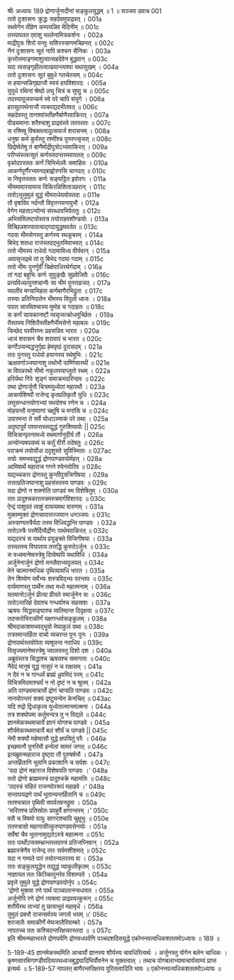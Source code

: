 श्रीः
अध्यायः 189
द्रोणार्जुनादीनां सङ्कुलयुद्धम् ॥ 1 ॥
सञ्जय उवाच 	001  
ततो दुःशासनः क्रुद्धः सहदेवमुपाद्रवत् ।	001a  
रथवेगेन तीव्रेण कम्पयन्निव मेदिनीम् ॥	001c  
तस्यापतत एवाशु भल्लेनामित्रकर्शनः ।	002a  
माद्रीपुत्रः शिरो यन्तुः सशिरस्त्राणमच्छिनत् ॥	002c  
नैनं दुःशासनः सूतं नापि कश्चन सैनिकः ।	003a  
कृत्तोत्तमाङ्गमाशुत्वात्सहदेवेन बुद्धवान् ॥	003c  
यदा त्वसङ्गृहीतत्वात्प्रयान्त्यश्वा यथासुखम् ।	004a  
ततो दुःशासनः सूतं बुबुधे गतचेतसम् ॥	004c  
स हयान्सन्निगृह्याजौ स्वयं हयविशारदः ।	005a  
युयुधे रथिनां श्रेष्ठो लघु चित्रं च सुष्ठु च ॥	005c  
तदस्यापूजयन्कर्म स्वे परे चापि संयुगे ।	006a  
हतसूतरथेनाजौ व्यचरद्यदभीतवत् ॥	006c  
सहदेवस्तु तानश्वांस्तीक्ष्णैर्बाणैरवाकिरत् ।	007a  
पीड्यमानाः शरैश्चाशु प्राद्रवंस्ते ततस्ततः ॥	007c  
स रश्मिषु विषक्तत्वादुत्ससर्ज शरासनम् ।	008a  
धनुषा कर्म कुर्वंस्तु रश्मींश्च पुनरुत्सृजत् ॥	008c  
छिद्रेष्वेतेषु तं बाणैर्माद्रीपुत्रोऽभ्यवाकिरत् ।	009a  
परीप्संस्त्वत्सुतं कर्णस्तदन्तरमवापतत् ॥	009c  
वृकोदरस्ततः कर्णं त्रिभिर्भल्लैः समाहितः ।	010a  
आकर्णपूर्णैरभ्यघ्नद्बाह्वोरुरसि चानदत् ॥	010c  
स निवृत्तस्ततः कर्णः सङ्घट्टित इवोरगः ।	011a  
भीममावारयामास विकिरन्निशिताञ्छरान् ।	011c  
ततोऽभूत्तुमुलं युद्धं भीमराधेययोस्तदा ॥	011e  
तौ वृषाविव नर्दन्तौ विवृत्तनयनावुभौ ।	012a  
वेगेन महताऽन्योन्यं संरब्धावभिपेततुः ॥	012c  
अभिसंश्लिष्टयोस्तत्र तयोराहवशौण्डयोः ।	013a  
विच्छिन्नशरपातत्वाद्गदायुद्धमवर्तत ॥	013c  
गदया भीमसेनस्तु कर्णस्य रथकूबरम् ।	014a  
बिभेद शतधा राजंस्तदद्भुतमिवाभवत् ॥	014c  
ततो भीमस्य राधेयो गदामाविध्य वीर्यवान् ।	015a  
अवासृजद्रथे तां तु बिभेद गदया गदाम् ॥	015c  
ततो भीमः पुनर्गुर्वीं चिक्षेपाधिरथेर्गदाम् ।	016a  
तां गदां बहुभिः कर्णः सुपुङ्खैः सुप्रवेजितैः ॥	016c  
प्रत्यविध्यत्पुनश्चान्यैः सा भीमं पुनराव्रजत् ।	017a  
व्यालीव मन्त्राभिहता कर्णबाणैरभिद्रुता ॥	017c  
तस्याः प्रतिनिपातेन भीमस्य विपुलो ध्वजः ।	018a  
पपात सारथिश्चास्य मुमोह च गदाहतः ॥	018c  
स कर्णं सायकानष्टौ व्यसृजत्क्रोधमूर्च्छितः ।	019a  
तैस्तस्य निशितैस्तीक्ष्णैर्भीमसेनो महाबलः ॥	019c  
चिच्छेद परवीरघ्नः प्रहसन्निव भारत ।	020a  
ध्वजं शरासनं चैव शरावापं च भारत ॥	020c  
कर्णोऽप्यन्यद्धनुर्गृह्य हेमपृष्ठं दुरासदम् ।	021a  
ततः पुनस्तु राधेयो हयानस्य रथेषुभिः ।	021c  
ऋक्षवर्णाञ्जघानाशु तथोभौ पार्ष्णिसारथी ॥	021e  
स विपन्नरथो भीमो नकुलस्याप्लुतो रथम् ।	022a  
हरिर्यथा गिरेः शृङ्गं समाक्रमदरिन्दमः ॥	022c  
तथा द्रोणार्जुनौ चित्रमयुध्येतां महारथौ ।	023a  
आचार्यशिष्यौ राजेन्द्र कृतप्रतिकृतौ युधि ॥	023c  
लघुसन्धानयोगाभ्यां रथयोश्च रणेन च ।	024a  
मोहयन्तौ मनुष्याणां चक्षूंषि च मनांसि च ॥	024c  
उपारमन्त ते सर्वे योधाऽस्माकं परे तथा ।	025a  
अदृष्टपूर्वं पश्यन्तस्तद्युद्धं गुरुशिष्ययोः ||	025c  
विचित्रान्पृतनामध्ये रथमार्गानुदीर्य तौ ।	026a  
अन्योन्यमपसव्यं च कर्तुं वीरौ तदेषतुः ॥	026c  
पराक्रमं तयोर्योधा ददृशुस्ते सुविस्मिताः ॥	027ac  
तयोः समभवद्युद्धं द्रोणपाण्डवयोर्महत् ।	028a  
आमिषार्थे महाराज गगने श्येनयोरिव ॥	028c  
यद्यच्चकार द्रोणस्तु कुन्तीपुत्रजिगीषया ।	029a  
तत्तत्प्रतिजघानाशु प्रहसंस्तस्य पाण्डवः ॥	029c  
यदा द्रोणो न शक्नोति पाण्डवं स्म विशेषितुम् ।	030a  
ततः प्रादुश्चकारास्त्रमस्त्रमार्गविशारदः ॥	030c  
ऐन्द्रं पाशुपतं त्वाष्ट्रं वायव्यमथ वारुणम् ।	031a  
मुक्तम्मुक्तं द्रोणचापात्तज्जघान धनञ्जयः ॥	031c  
अस्त्राण्यस्त्रैर्यदा तस्य विधिवद्धन्ति पाण्डवः ।	032a  
ततोऽस्त्रैः परमैर्दिव्यैर्द्रोणः पार्थमवाकिरत् ॥	032c  
यद्यदस्त्रं स पार्थाय प्रयुङ्क्ते विजिगीषया ।	033a  
तस्यतस्य विघाताय तत्तद्धि कुरुतेऽर्जुनः ॥	033c  
स वध्यमानेष्वस्त्रेषु दिव्येष्वपि यथाविधि ।	034a  
अर्जुनेनार्जुनं द्रोणो मनसैवाभ्यपूजयत् ॥	034c  
मेने चात्मानमधिकं पृथिव्यामधि भारत ।	035a  
तेन शिष्येण सर्वेभ्यः शस्त्रविद्भ्यः परन्तपः ॥	035c  
वार्यमाणस्तु पार्थेन तथा मध्ये महात्मनाम् ।	036a  
यतमानोऽर्जुनं प्रीत्या प्रीयते स्मार्जुनेन सः ॥	036c  
ततोऽन्तरिक्षे देवाश्च गन्धर्वाश्च सहस्रशः ।	037a  
ऋषयः सिद्धसङ्घाश्च व्यतिष्ठन्त दिदृक्षया ॥	037c  
तदप्सरोभिराकीर्णं यक्षगन्धर्वसङ्कुलम् ।	038a  
श्रीमदाकाशमभवद्भूयो मेघाकुलं यथा ॥	038c  
तत्रस्मान्तर्हिता वाचो व्यचरन्त पुनः पुनः ।	039a  
द्रोणपार्थस्तवोपेता व्यश्रूयन्त नराधिप ॥	039c  
विसृज्यमानेष्वस्त्रेषु ज्वालयस्तु दिशो दश ।	040a  
अब्रुवंस्तत्र सिद्धाश्च ऋषयश्च समागताः ॥	040c  
नैवेदं मानुषं युद्धं नासुरं न च राक्षसम् ।	041a  
न दैवं न च गान्धर्वं ब्राह्मं ध्रुवमिदं परम् ॥	041c  
विचित्रमिदमाश्चर्यं न नो दृष्टं न च श्रुतम् ।		042a  
अति पाण्डवमाचार्यो द्रोणं चाप्यति पाण्डवः ॥	042c  
नानयोरन्तरं शक्यं द्रष्टुमन्येन केनचित् ॥	043ac  
यदि रुद्रो द्विधाकृत्य युध्येतात्मानमात्मना ।	044a  
तत्र शक्योपमा कर्तुमन्यत्र तु न विद्यते ॥	044c  
ज्ञानमेकस्थमाचार्ये ज्ञानं योगश्च पाण्डवे ।	045a  
शौर्यमेकस्थमाचार्ये बलं शौर्यं च पाण्डवे ||	045c  
नेमौ शक्यौ महेष्वासौ युद्धे क्षपयितुं परैः ।	046a  
इच्छमानौ पुनरिमौ हन्येतां सामरं जगत् ॥	046c  
इत्यब्रुवन्महाराज दृष्ट्वा तौ पुरुषर्षभौ ।	047a  
अन्तर्हितानि भूतानि प्रकाशानि च सर्वशः ॥	047c  
\'यदा द्रोणं महाराज विशेषयति पाण्डवः ।\'	048a  
ततो द्रोणो ब्राह्ममस्त्रं प्रादुश्चक्रे महामतिः ॥	048c  
\'तदस्त्रं संहितं राजन्घोररूपं महाहवे ।\'	049a  
सन्तापयद्रणे पार्थं भूतान्यन्तर्हितानि च ॥	049c  
ततश्चचाल पृथिवी सपर्वतवनद्रुमा ।	050a  
\'सरितश्च प्रतिस्रोतः प्रवहुर्वै क्षणान्तरम् ।\'	050c  
ववौ च विषमो वायुः सागराश्चापि चुक्षुभुः ॥	050e  
ततस्त्रासो महानासीत्कुरुपाण्डवसेनयोः ।	051a  
सर्वेषां चैव भूतानामुद्यतेऽस्त्रे महात्मना ॥	051c  
ततः पार्थोऽप्यसम्भ्रान्तस्तदस्त्रं प्रतिजघ्निवान् ।	052a  
ब्रह्मास्त्रेणैव राजेन्द्र ततः सर्वमशीशमत् ॥	052c  
यदा न गम्यते पारं तयोरन्यतरस्य वा ।	053a  
ततः सङ्कुलयुद्धेन तद्युद्धं व्याकुलीकृतम् ॥	053c  
नाज्ञायत ततः किञ्चित्पुनरेव विशाम्पते ।	054a  
प्रवृत्ते तुमुले युद्धे द्रोणपाण्डवयोर्नृप ॥	054c  
\'द्रोणो मुक्त्वा रणे पार्थं पाञ्चालानन्वधावत ।	055a  
अर्जुनोपि रणे द्रोणं त्यक्त्वा प्राद्रवयत्कुरून् ॥	055c  
शरौघैरथ ताभ्यां तु छायाभूतं महामृधे ।	056a  
तुमुलं प्रबभौ राजन्सर्वस्य जगतो भयम् ॥\'	056c  
शरजालैः समाकीर्णे मेघजालैरिवाम्बरे ।	057a  
नापतच्च ततः कश्चिदन्तरिक्षचरस्तदा ॥ ॥	057c  
इति श्रीमन्महाभारते द्रोणपर्वणि द्रोणवधपर्वणि पञ्चदशदिसयुद्धे एकोननवत्यधिकशततमोऽध्यायः ॥ 189 ॥

5-189-45 ज्ञानमेकस्थमिति आचार्यो ज्ञानस्य शौर्यस्य चावधिरित्यर्थः । अर्जुनस्तु योगेन बलेन चाधिकः । कृष्णसारथिगाण्डीवदिव्यरथध्वजबुद्ध्यादिभिर्यौवनेन च युक्तत्वात् । तथाच योगबलाभ्यामाचार्यसाम्यं प्राप्त इत्यर्थः ॥ 5-189-57 नापतत् बाणैरन्तरिक्षस्य पूरितत्वादिति भावः ॥ एकोननवत्यधिकशततमोऽध्यायः ॥	
